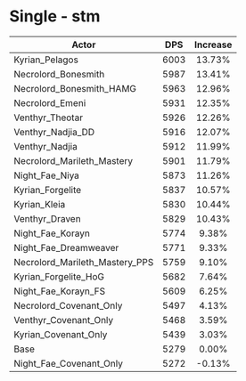 # Single - stm
| Actor | DPS | Increase |
|---|:---:|:---:|
|Kyrian_Pelagos|6003|13.73%|
|Necrolord_Bonesmith|5987|13.41%|
|Necrolord_Bonesmith_HAMG|5963|12.96%|
|Necrolord_Emeni|5931|12.35%|
|Venthyr_Theotar|5926|12.26%|
|Venthyr_Nadjia_DD|5916|12.07%|
|Venthyr_Nadjia|5912|11.99%|
|Necrolord_Marileth_Mastery|5901|11.79%|
|Night_Fae_Niya|5873|11.26%|
|Kyrian_Forgelite|5837|10.57%|
|Kyrian_Kleia|5830|10.44%|
|Venthyr_Draven|5829|10.43%|
|Night_Fae_Korayn|5774|9.38%|
|Night_Fae_Dreamweaver|5771|9.33%|
|Necrolord_Marileth_Mastery_PPS|5759|9.10%|
|Kyrian_Forgelite_HoG|5682|7.64%|
|Night_Fae_Korayn_FS|5609|6.25%|
|Necrolord_Covenant_Only|5497|4.13%|
|Venthyr_Covenant_Only|5468|3.59%|
|Kyrian_Covenant_Only|5439|3.03%|
|Base|5279|0.00%|
|Night_Fae_Covenant_Only|5272|-0.13%|
